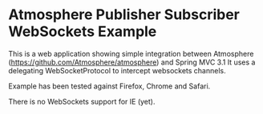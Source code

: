 Atmosphere Publisher Subscriber WebSockets Example
==========================================

This is a web application showing simple integration between Atmosphere (https://github.com/Atmosphere/atmosphere) and Spring MVC 3.1
It uses a delegating WebSocketProtocol to intercept websockets channels.

Example has been tested against Firefox, Chrome and Safari.

There is no WebSockets support for IE (yet).